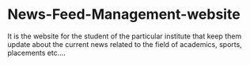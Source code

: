 # News-Feed-Management-website
It is the website for the student of the particular institute that keep them update about the current news related to the field of academics, sports, placements etc....
